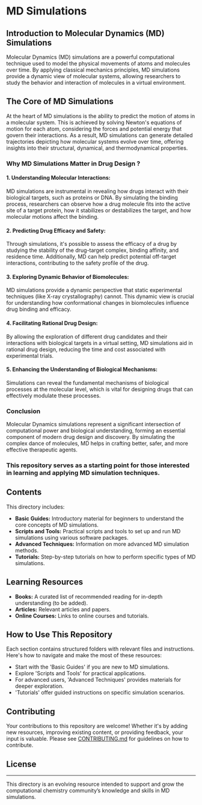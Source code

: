 # MD Simulations
## Introduction to Molecular Dynamics (MD) Simulations
Molecular Dynamics (MD) simulations are a powerful computational technique used to model the physical movements of atoms and molecules over time. By applying classical mechanics principles, MD simulations provide a dynamic view of molecular systems, allowing researchers to study the behavior and interaction of molecules in a virtual environment.

## The Core of MD Simulations
At the heart of MD simulations is the ability to predict the motion of atoms in a molecular system. This is achieved by solving Newton's equations of motion for each atom, considering the forces and potential energy that govern their interactions. As a result, MD simulations can generate detailed trajectories depicting how molecular systems evolve over time, offering insights into their structural, dynamical, and thermodynamical properties.

### Why MD Simulations Matter in Drug Design ?
#### 1. Understanding Molecular Interactions: 
MD simulations are instrumental in revealing how drugs interact with their biological targets, such as proteins or DNA. By simulating the binding process, researchers can observe how a drug molecule fits into the active site of a target protein, how it stabilizes or destabilizes the target, and how molecular motions affect the binding.
#### 2. Predicting Drug Efficacy and Safety:
Through simulations, it's possible to assess the efficacy of a drug by studying the stability of the drug-target complex, binding affinity, and residence time. Additionally, MD can help predict potential off-target interactions, contributing to the safety profile of the drug.
#### 3. Exploring Dynamic Behavior of Biomolecules:
MD simulations provide a dynamic perspective that static experimental techniques (like X-ray crystallography) cannot. This dynamic view is crucial for understanding how conformational changes in biomolecules influence drug binding and efficacy.
#### 4. Facilitating Rational Drug Design:
By allowing the exploration of different drug candidates and their interactions with biological targets in a virtual setting, MD simulations aid in rational drug design, reducing the time and cost associated with experimental trials.
#### 5. Enhancing the Understanding of Biological Mechanisms:
Simulations can reveal the fundamental mechanisms of biological processes at the molecular level, which is vital for designing drugs that can effectively modulate these processes.

### Conclusion
Molecular Dynamics simulations represent a significant intersection of computational power and biological understanding, forming an essential component of modern drug design and discovery. By simulating the complex dance of molecules, MD helps in crafting better, safer, and more effective therapeutic agents.


### This repository serves as a starting point for those interested in learning and applying MD simulation techniques.

## Contents

This directory includes:

- **Basic Guides:** Introductory material for beginners to understand the core concepts of MD simulations.
- **Scripts and Tools:** Practical scripts and tools to set up and run MD simulations using various software packages.
- **Advanced Techniques:** Information on more advanced MD simulation methods.
- **Tutorials:** Step-by-step tutorials on how to perform specific types of MD simulations.

## Learning Resources

- **Books:** A curated list of recommended reading for in-depth understanding (to be added).
- **Articles:** Relevant articles and papers.
- **Online Courses:** Links to online courses and tutorials.

## How to Use This Repository

Each section contains structured folders with relevant files and instructions. Here's how to navigate and make the most of these resources:

- Start with the 'Basic Guides' if you are new to MD simulations.
- Explore 'Scripts and Tools' for practical applications.
- For advanced users, 'Advanced Techniques' provides materials for deeper exploration.
- 'Tutorials' offer guided instructions on specific simulation scenarios.

## Contributing

Your contributions to this repository are welcome! Whether it's by adding new resources, improving existing content, or providing feedback, your input is valuable. Please see [CONTRIBUTING.md](/CONTRIBUTING.md) for guidelines on how to contribute.

## License


---

This directory is an evolving resource intended to support and grow the computational chemistry community’s knowledge and skills in MD simulations.

